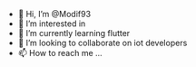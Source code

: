 - 👋 Hi, I’m @Modif93
- 👀 I’m interested in 
- 🌱 I’m currently learning flutter
- 💞️ I’m looking to collaborate on iot developers
- 📫 How to reach me ...

<!---
Modif93/Modif93 is a ✨ special ✨ repository because its `README.md` (this file) appears on your GitHub profile.
You can click the Preview link to take a look at your changes.
--->
